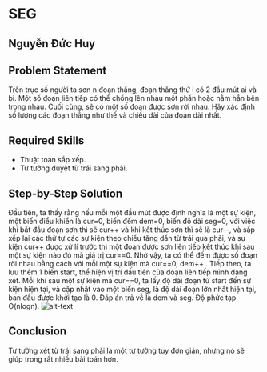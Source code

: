 # SEG
## Nguyễn Đức Huy

## Problem Statement
Trên trục số người ta sơn n đoạn thẳng, đoạn thẳng thứ i có 2 đầu mút ai và bi. Một số đoạn liên tiếp có thể chồng lên nhau một phần hoặc nằm hẳn bên trong nhau. Cuối cùng, sẽ có một số đoạn được sơn rời nhau. Hãy xác định số lượng các đoạn thẳng như thế và chiều dài của đoạn dài nhất.

## Required Skills
- Thuật toán sắp xếp.
- Tư tưởng duyệt từ trái sang phải.

## Step-by-Step Solution
Đầu tiên, ta thấy rằng nếu mỗi một đầu mút được định nghĩa là một sự kiện, một biến điều khiển là cur=0, biến đếm dem=0, biến độ dài seg=0, với việc khi bắt đầu đoạn sơn thì sẽ cur++ và khi kết thúc sơn thì sẽ là cur--, và sắp xếp lại các thứ tự các sự kiện theo chiều tăng dần từ trái qua phải, và sự kiện cur++ được xử lí trước thì một đoạn được sơn liên tiếp kết thúc khi sau một sự kiện nào đó mà giá trị cur==0. Nhờ vậy, ta có thể đếm được số đoạn rời nhau bằng cách với mỗi một sự kiện mà cur==0, dem++ . Tiếp theo, ta lưu thêm 1 biến start, thể hiện vị trí đầu tiên của đoạn liên tiếp mình đang xét. Mỗi khi sau một sự kiện mà cur==0, ta lấy độ dài đoạn từ start đến sự kiện hiện tại, và cập nhật vào một biến seg, là độ dài đoạn lớn nhất hiện tại, ban đầu được khởi tạo là 0. Đáp án trả về là dem và seg. Độ phức tạp O(nlogn).
![alt-text](http://i.imgur.com/9RfHfgG.png)

## Conclusion
Tư tưởng xét từ trái sang phải là một tư tưởng tuy đơn giản, nhưng nó sẽ giúp trong rất nhiều bài toán hơn.

